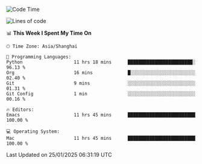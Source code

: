 <!--START_SECTION:waka-->
![Code Time](http://img.shields.io/badge/Code%20Time-2%2C497%20hrs%2026%20mins-blue)

![Lines of code](https://img.shields.io/badge/From%20Hello%20World%20I%27ve%20Written-334.9%20thousand%20lines%20of%20code-blue)

📊 **This Week I Spent My Time On** 

```text
🕑︎ Time Zone: Asia/Shanghai

💬 Programming Languages: 
Python                   11 hrs 18 mins      ████████████████████████░   96.13 % 
Org                      16 mins             █░░░░░░░░░░░░░░░░░░░░░░░░   02.40 % 
Git                      9 mins              ░░░░░░░░░░░░░░░░░░░░░░░░░   01.31 % 
Git Config               1 min               ░░░░░░░░░░░░░░░░░░░░░░░░░   00.16 % 

🔥 Editors: 
Emacs                    11 hrs 45 mins      █████████████████████████   100.00 % 

💻 Operating System: 
Mac                      11 hrs 45 mins      █████████████████████████   100.00 % 
```


 Last Updated on 25/01/2025 06:31:19 UTC
<!--END_SECTION:waka-->
